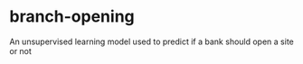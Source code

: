 # branch-opening
An unsupervised learning model used to predict if a bank should open a site or not
